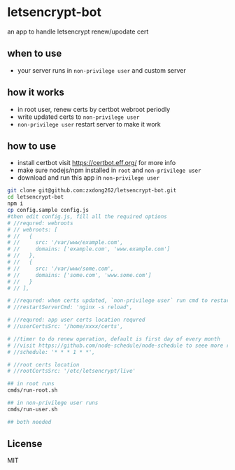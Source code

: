 # letsencrypt-bot
an app to handle letsencrypt renew/upodate cert

## when to use
- your server runs in `non-privilege user` and custom server

## how it works
- in root user, renew certs by certbot webroot periodly
- write updated certs to `non-privilege user`
- `non-privilege user` restart server to make it work

## how to use
- install certbot visit https://certbot.eff.org/ for more info
- make sure nodejs/npm installed in `root` and `non-privilege user`
- download and run this app in `non-privilege user`
```bash
git clone git@github.com:zxdong262/letsencrypt-bot.git
cd letsencrypt-bot
npm i
cp config.sample config.js
#then edit config.js, fill all the required options
# //requred: webroots
# // webroots: [
# //   {
# //     src: '/var/www/example.com',
# //     domains: ['example.com', 'www.example.com']
# //   },
# //   {
# //     src: '/var/www/some.com',
# //     domains: ['some.com', 'www.some.com']
# //   }
# // ],

# //requred: when certs updated, `non-privilege user` run cmd to restart server
# //restartServerCmd: 'nginx -s reload',

# //requred: app user certs location requred
# //userCertsSrc: '/home/xxxx/certs',

# //timer to do renew operation, default is first day of every month
# //visit https://github.com/node-schedule/node-schedule to seee more rules
# //schedule: '* * * 1 * *',

# //root certs location
# //rootCertsSrc: '/etc/letsencrypt/live'

## in root runs
cmds/run-root.sh

## in non-privilege user runs
cmds/run-user.sh

## both needed
```

## License
MIT

